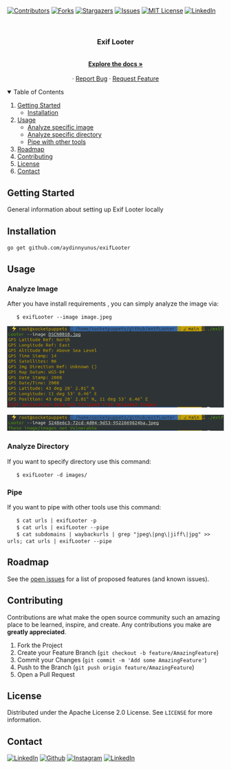 [![Contributors][contributors-shield]][contributors-url]
[![Forks][forks-shield]][forks-url]
[![Stargazers][stars-shield]][stars-url]
[![Issues][issues-shield]][issues-url]
[![MIT License][license-shield]][license-url]
[![LinkedIn][linkedin-shield]][linkedin-url]



<!-- PROJECT LOGO -->
<br />
<p align="center">
  <a href="https://github.com/aydinnyunus/exifLooter">
  </a>

<h3 align="center">Exif Looter</h3>

  <p align="center">
    <br />
    <a href="https://github.com/aydinnyunus/exifLooter"><strong>Explore the docs »</strong></a>
    <br />
    <br />
    ·
    <a href="https://github.com/aydinnyunus/exifLooter/issues">Report Bug</a>
    ·
    <a href="https://github.com/aydinnyunus/exifLooter/issues">Request Feature</a>
  </p>
</p>



<!-- TABLE OF CONTENTS -->
<details open="open">
  <summary>Table of Contents</summary>
  <ol>
    <li>
      <a href="#getting-started">Getting Started</a>
      <ul>
        <li><a href="#installation">Installation</a></li>
      </ul>
    </li>
    <li>
      <a href="#usage">Usage</a>
         <ul>
            <li><a href="#analyze-image">Analyze specific image</a></li>
            <li><a href="#analyze-directory">Analyze specific directory</a></li>
           <li><a href="#pipe">Pipe with other tools</a></li>
         </ul>
   </li>
    <li><a href="#roadmap">Roadmap</a></li>
    <li><a href="#contributing">Contributing</a></li>
    <li><a href="#license">License</a></li>
    <li><a href="#contact">Contact</a></li>
  </ol>
</details>


<!-- GETTING STARTED -->

## Getting Started

General information about setting up Exif Looter locally


## Installation

```bash
go get github.com/aydinnyunus/exifLooter
```

<!-- USAGE EXAMPLES -->

## Usage

### Analyze Image

After you have install requirements , you can simply analyze the image via:

```shell
   $ exifLooter --image image.jpeg
```

![Image](images/2022-07-30_16-24.png)

![Image](images/2022-07-30_16-25.png)


### Analyze Directory

If you want to specify directory use this command:

```shell
   $ exifLooter -d images/
```

### Pipe

If you want to pipe with other tools use this command:

```shell
   $ cat urls | exifLooter -p
   $ cat urls | exifLooter --pipe
   $ cat subdomains | waybackurls | grep "jpeg\|png\|jiff\|jpg" >> urls; cat urls | exifLooter --pipe
```


<!-- ROADMAP -->

## Roadmap

See the [open issues](https://github.com/aydinnyunus/exifLooter/issues) for a list of proposed features (and known issues).



<!-- CONTRIBUTING -->

## Contributing

Contributions are what make the open source community such an amazing place to be learned, inspire, and create. Any
contributions you make are **greatly appreciated**.

1. Fork the Project
2. Create your Feature Branch (`git checkout -b feature/AmazingFeature`)
3. Commit your Changes (`git commit -m 'Add some AmazingFeature'`)
4. Push to the Branch (`git push origin feature/AmazingFeature`)
5. Open a Pull Request

<!-- LICENSE -->

## License

Distributed under the Apache License 2.0 License. See `LICENSE` for more information.



<!-- CONTACT -->

## Contact

[<img target="_blank" src="https://img.icons8.com/bubbles/100/000000/linkedin.png" title="LinkedIn">](https://linkedin.com/in/yunus-ayd%C4%B1n-b9b01a18a/)       [<img target="_blank" src="https://img.icons8.com/bubbles/100/000000/github.png" title="Github">](https://github.com/aydinnyunus/WhatsappBOT)     [<img target="_blank" src="https://img.icons8.com/bubbles/100/000000/instagram-new.png" title="Instagram">](https://instagram.com/aydinyunus_/) [<img target="_blank" src="https://img.icons8.com/bubbles/100/000000/twitter.png" title="LinkedIn">](https://twitter.com/aydinnyunuss)




<!-- MARKDOWN LINKS & IMAGES -->
<!-- https://www.markdownguide.org/basic-syntax/#reference-style-links -->

[contributors-shield]: https://img.shields.io/github/contributors/usestrix/cli.svg?style=for-the-badge

[contributors-url]: https://github.com/aydinnyunus/exifLooter/graphs/contributors

[forks-shield]: https://img.shields.io/github/forks/usestrix/cli.svg?style=for-the-badge

[forks-url]: https://github.com/aydinnyunus/exifLooter/network/members

[stars-shield]: https://img.shields.io/github/stars/usestrix/cli?style=for-the-badge

[stars-url]: https://github.com/aydinnyunus/exifLooter/stargazers

[issues-shield]: https://img.shields.io/github/issues/usestrix/cli.svg?style=for-the-badge

[issues-url]: https://github.com/aydinnyunus/exifLooter/issues

[license-shield]: https://img.shields.io/github/license/usestrix/cli.svg?style=for-the-badge

[license-url]: https://github.com/aydinnyunus/exifLooter/blob/master/LICENSE.txt

[linkedin-shield]: https://img.shields.io/badge/-LinkedIn-black.svg?style=for-the-badge&logo=linkedin&colorB=555

[linkedin-url]: https://linkedin.com/in/aydinnyunus

[product-screenshot]: data/images/base_command.png

[latest-release]: https://github.com/aydinnyunus/exifLooter/releases
